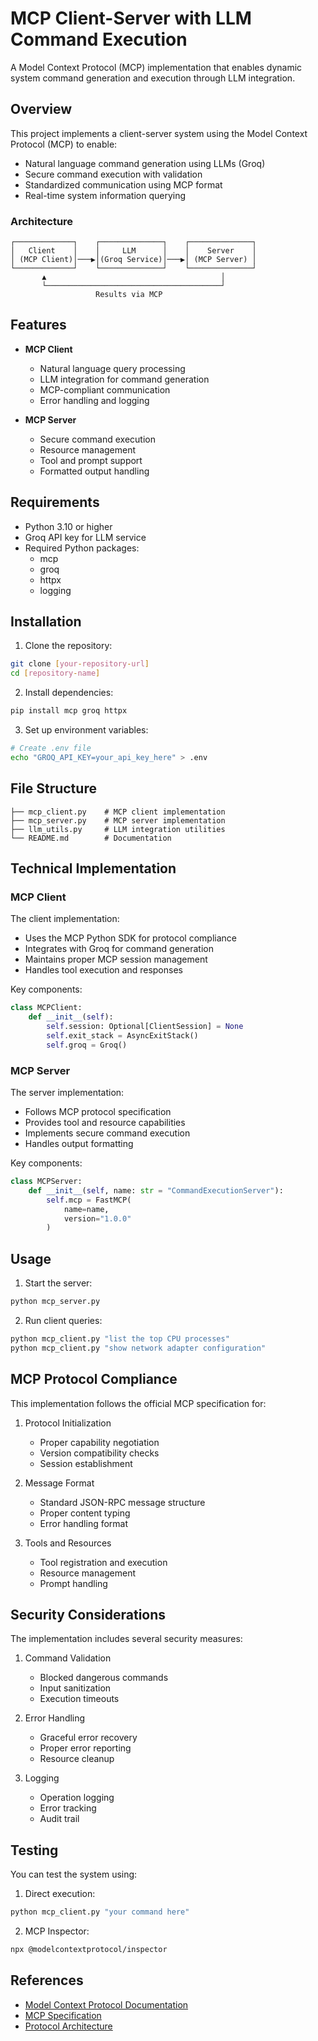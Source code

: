 # MCP Client-Server with LLM Command Execution

A Model Context Protocol (MCP) implementation that enables dynamic system command generation and execution through LLM integration.

## Overview

This project implements a client-server system using the Model Context Protocol (MCP) to enable:
- Natural language command generation using LLMs (Groq)
- Secure command execution with validation
- Standardized communication using MCP format
- Real-time system information querying

### Architecture

```
┌─────────────┐    ┌──────────────┐    ┌──────────────┐
│   Client    │    │     LLM      │    │    Server    │
│ (MCP Client)│───▶│(Groq Service)│───▶│ (MCP Server) │
└─────────────┘    └──────────────┘    └──────────────┘
       ▲                                       │
       └───────────────────────────────────────┘
                   Results via MCP
```

## Features

- **MCP Client**
  - Natural language query processing
  - LLM integration for command generation
  - MCP-compliant communication
  - Error handling and logging

- **MCP Server**
  - Secure command execution
  - Resource management
  - Tool and prompt support
  - Formatted output handling

## Requirements

- Python 3.10 or higher
- Groq API key for LLM service
- Required Python packages:
  - mcp
  - groq
  - httpx
  - logging

## Installation

1. Clone the repository:
```bash
git clone [your-repository-url]
cd [repository-name]
```

2. Install dependencies:
```bash
pip install mcp groq httpx
```

3. Set up environment variables:
```bash
# Create .env file
echo "GROQ_API_KEY=your_api_key_here" > .env
```

## File Structure

```
├── mcp_client.py    # MCP client implementation
├── mcp_server.py    # MCP server implementation
├── llm_utils.py     # LLM integration utilities
└── README.md        # Documentation
```

## Technical Implementation

### MCP Client

The client implementation:
- Uses the MCP Python SDK for protocol compliance
- Integrates with Groq for command generation
- Maintains proper MCP session management
- Handles tool execution and responses

Key components:
```python
class MCPClient:
    def __init__(self):
        self.session: Optional[ClientSession] = None
        self.exit_stack = AsyncExitStack()
        self.groq = Groq()
```

### MCP Server

The server implementation:
- Follows MCP protocol specification
- Provides tool and resource capabilities
- Implements secure command execution
- Handles output formatting

Key components:
```python
class MCPServer:
    def __init__(self, name: str = "CommandExecutionServer"):
        self.mcp = FastMCP(
            name=name,
            version="1.0.0"
        )
```

## Usage

1. Start the server:
```bash
python mcp_server.py
```

2. Run client queries:
```bash
python mcp_client.py "list the top CPU processes"
python mcp_client.py "show network adapter configuration"
```

## MCP Protocol Compliance

This implementation follows the official MCP specification for:

1. Protocol Initialization
   - Proper capability negotiation
   - Version compatibility checks
   - Session establishment

2. Message Format
   - Standard JSON-RPC message structure
   - Proper content typing
   - Error handling format

3. Tools and Resources
   - Tool registration and execution
   - Resource management
   - Prompt handling

## Security Considerations

The implementation includes several security measures:

1. Command Validation
   - Blocked dangerous commands
   - Input sanitization
   - Execution timeouts

2. Error Handling
   - Graceful error recovery
   - Proper error reporting
   - Resource cleanup

3. Logging
   - Operation logging
   - Error tracking
   - Audit trail

## Testing

You can test the system using:

1. Direct execution:
```bash
python mcp_client.py "your command here"
```

2. MCP Inspector:
```bash
npx @modelcontextprotocol/inspector
```

## References

- [Model Context Protocol Documentation](https://modelcontextprotocol.io)
- [MCP Specification](https://spec.modelcontextprotocol.io)
- [Protocol Architecture](https://modelcontextprotocol.io/docs/concepts/architecture)

